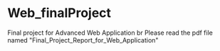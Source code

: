 # Web_finalProject
Final project for Advanced Web Application
br
Please read the pdf file named "Final_Project_Report_for_Web_Application"
